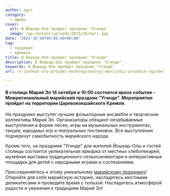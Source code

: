 ```yaml
---
author: egor
category:
  - афиша
cover:
  alt: В Йошкар-Оле пройдет праздник "Угинде"
  image: /wp-content/uploads/2023/10/mari.jpg
date: "2023-10-04T09:00:00+00:00"
tag:
  - традиции
  - ярмарка
title: В Йошкар-Оле пройдет праздник "Угинде"
description: В Йошкар-Оле пройдет праздник "Угинде"
keywords: В Йошкар-Оле пройдет праздник "Угинде"
url: /v-joshkar-ole-projdet-mezhregionalnyj-marijskij-prazdnik-uginde/

---
```

#### В столице Марий Эл 14 октября в 10:00 состоится яркое событие - Межрегиональный марийский праздник "Угинде". Мероприятие пройдет на территории Царевококшайского Кремля.

На празднике выступят лучшие фольклорные ансамбли и творческие коллективы Марий Эл. Организаторы обещают незабываемые выступления в форме песен, игры на музыкальных инструментах, танцев, народных игр и театральных постановок. Все выступления подчеркнут самобытность марийского народа.

Кроме того, на празднике "Угинде" для жителей Йошкар-Олы и гостей столицы состоится увлекательная ярмарка от местных хлебопекарей, музейная выставка традиционного сельхозинвентаря и интерактивные площадки для детей с народными играми и состязаниями.

Присоединяйтесь к этому уникальному [марийскому празднику](/marijskij-kreml/)! Откройте для себя марийскую историю, насладитесь местными деликатесами и проведите время с пользой. Насладитесь атмосферой радости и уважения к традициям Марий Эл!
